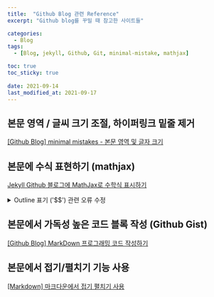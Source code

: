 ```yaml
---
title:  "Github Blog 관련 Reference"
excerpt: "Github blog를 꾸밀 때 참고한 사이트들"

categories:
  - Blog
tags:
  - [Blog, jekyll, Github, Git, minimal-mistake, mathjax]

toc: true
toc_sticky: true
 
date: 2021-09-14
last_modified_at: 2021-09-17
---
```


## 본문 영역 / 글씨 크기 조절, 하이퍼링크 밑줄 제거
[[Github Blog] minimal mistakes - 본문 영역 및 글자 크기](https://eona1301.github.io/github_blog/GithubBlog-Content-Width/)

## 본문에 수식 표현하기 (mathjax)
[Jekyll Github 블로그에 MathJax로 수학식 표시하기](https://mkkim85.github.io/blog-apply-mathjax-to-jekyll-and-github-pages/)

<details>
<summary>Outline 표기 ('$$') 관련 오류 수정</summary>
<div markdown="1">

위 글처럼 설정 후 outline으로 수식을 표시할 경우, 아래 그림에서 빨간색으로 표시한 것과 같이 '\\\[' , '\\ \]' 표시가 생김    
![mathjax 오류](https://user-images.githubusercontent.com/17296297/133537357-c52622ef-3de4-45d9-b151-0588b21b32a1.PNG)    
이 경우 위 글에서 생성한 _includes/mathjax_support.html 안의 내용을 아래 코드로 대체하니 표시가 사라짐    
<script src="https://gist.github.com/hoo223/5b35651825c81c67ef643c28adaf1ff4.js"></script>
* 변경 내용
  * line 9 : ["\\\\(","\\\\)"] ] 추가 
  * line 10 : ["\\\\[","\\\\]"] 추가     

</div> 
</details>

## 본문에서 가독성 높은 코드 블록 작성 (Github Gist)
[[Github Blog] MarkDown 프로그래밍 코드 작성하기](https://eona1301.github.io/github_blog/GithubBlog-Code/)

## 본문에서 접기/펼치기 기능 사용 
[[Markdown] 마크다운에서 접기 펼치기 사용](https://hello-bryan.tistory.com/205)